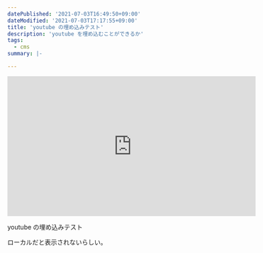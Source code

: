 ```yaml
---
datePublished: '2021-07-03T16:49:50+09:00'
dateModified: '2021-07-03T17:17:55+09:00'
title: 'youtube の埋め込みテスト'
description: 'youtube を埋め込むことができるか'
tags:
  - cms
summary: |-

---
```

<iframe width="560" height="315" src="https://www.youtube.com/embed/ze2gL1RlXDE" title="YouTube video player" frameborder="0" allow="accelerometer; autoplay; clipboard-write; encrypted-media; gyroscope; picture-in-picture" allowfullscreen></iframe>

youtube の埋め込みテスト

ローカルだと表示されないらしい。


